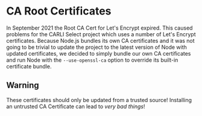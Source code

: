 # CA Root Certificates

In September 2021 the Root CA Cert for Let's Encrypt expired. This caused problems
for the CARLI Select project which uses a number of  Let's Encrypt certificates.
Because Node.js bundles its own CA certificates and it was not going to be
trivial to update the project to the latest version of Node with updated
certificates, we decided to simply bundle our own CA certificates and run
Node with the `--use-openssl-ca` option to override its built-in certificate
bundle.

## Warning
These certificates should only be updated from a trusted source! Installing
an untrusted CA Certificate can lead to *very bad things*!